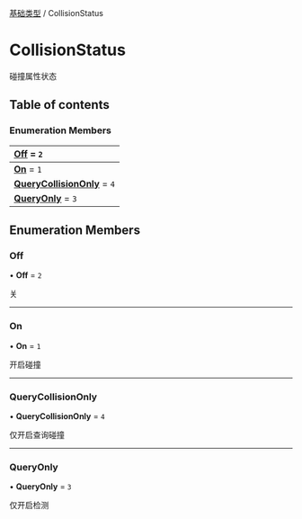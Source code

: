 [基础类型](../groups/基础类型.基础类型.md) / CollisionStatus

# CollisionStatus <Badge type="tip" text="Enumeration" /> <Score text="CollisionStatus" />

碰撞属性状态

## Table of contents

### Enumeration Members <Score text="Enumeration" /> 
| **[Off](mw.CollisionStatus.md#off)** = ``2``  |
| :----- |
| **[On](mw.CollisionStatus.md#on)** = ``1`` |
| **[QueryCollisionOnly](mw.CollisionStatus.md#querycollisiononly)** = ``4`` |
| **[QueryOnly](mw.CollisionStatus.md#queryonly)** = ``3`` |

## Enumeration Members

### Off <Score text="Off" /> 

• **Off** = ``2``

关

___

### On <Score text="On" /> 

• **On** = ``1``

开启碰撞

___

### QueryCollisionOnly <Score text="QueryCollisionOnly" /> 

• **QueryCollisionOnly** = ``4``

仅开启查询碰撞

___

### QueryOnly <Score text="QueryOnly" /> 

• **QueryOnly** = ``3``

仅开启检测
